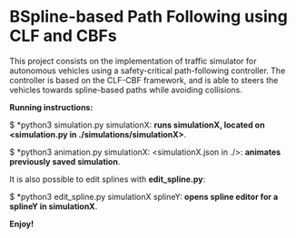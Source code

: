 # BSpline-based Path Following using CLF and CBFs

This project consists on the implementation of traffic simulator for autonomous vehicles using a safety-critical path-following controller.
The controller is based on the CLF-CBF framework, and is able to steers the vehicles towards spline-based paths while avoiding collisions.

**Running instructions:** 

$ *python3 simulation.py simulationX: **runs simulationX, located on <simulation.py in ./simulations/simulationX>**.

$ *python3 animation.py simulationX: <simulationX.json in ./>: **animates previously saved simulation**.


It is also possible to edit splines with **edit_spline.py**:

$ *python3 edit_spline.py simulationX splineY: **opens spline editor for a splineY in simulationX**.


**Enjoy!**